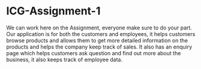 # ICG-Assignment-1
We can work here on the Assignment, everyone make sure to do your part.
Our application is for both the customers and employees, it helps customers browse products and allows them to get more detailed information on the products and helps the company keep track of sales. It also has an enquiry page which helps customers ask question and find out more about the business, it also keeps track of employee data.
